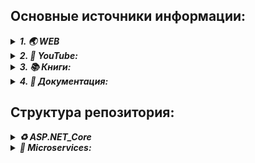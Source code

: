 ## Основные источники информации:

<details> <summary><b><i>1. 🌏 WEB</i></b></summary>
   <ul>
      <details> <summary><b><i> ♻️ ASP.NET Core:</i></b></summary>
         <ul>
            <li>💬<i> ASP.NET Core </i> - https://metanit.com/sharp/aspnet6/</li>
            <li>💬<i> ASP.NET Core MVC </i> - https://metanit.com/sharp/aspnetmvc/</li>
            <li>💬<i> ASP.NET Core Razor Pages </i> - https://metanit.com/sharp/razorpages/ </li>
            <li>💬<i> ASP.NET Core Blazor </i> - https://metanit.com/sharp/blazor/ </li>
         </ul>
      </details>
      <details> <summary><b><i> 🎏 Microservices:</i></b></summary>
         <ul>
            <li>💬<i>Микросервисная архитектура и 10 наиболее важных шаблонов проектирования</i><br />
               https://www.digitrain.ru/articles/169469/
            </li>            
            <li>💬<i>Внедрение и контейнеризация микросервисов с использованием .NET Core 6 и Docker</i><br />
                https://wedx.ru/vnedrenie-i-kontejnerizacziya-mikroservisov-s-ispolzovaniem-net-core-6.html?ysclid=lpknb1uosu15012384
            </li>
            <li>💬<i>Микросервисная архитектура в разрезе</i><br />
                https://proglib.io/p/po-stopam-luchshih-mikroservisnaya-arhitektura-v-razreze-2019-11-07
            </li>
            <li>💬<i>Микросервисы (Microservices)</i> - https://habr.com/ru/articles/249183/</li>
            <li>💬<i>Заблуждения Clean Architecture</i> - https://habr.com/ru/companies/mobileup/articles/335382/</li>
         </ul>
      </details>
      <details> <summary><b><i> ❄️ Kubernetes:</i></b></summary>
         <ul>
            <li> 
               <details> <summary><b><i> 💬 MSDN Learn:</i></b></summary>
                  <ol type="1">
                     <li>https://learn.microsoft.com/ru-ru/training/modules/intro-to-kubernetes/</li>
                     <li>https://learn.microsoft.com/ru-ru/training/modules/dotnet-deploy-microservices-kubernetes/</li>
                     <li>https://learn.microsoft.com/ru-ru/training/modules/intro-to-azure-kubernetes-service/</li>
                     <li>https://learn.microsoft.com/ru-ru/training/paths/develop-deploy-applications-kubernetes/</li>
                     <li>https://learn.microsoft.com/ru-ru/training/paths/manage-virtualization-containers-hybrid-environment/</li>
                  </ol>
               </details>
            </li>
         </ul>
      </details>
   </ul>  
</details>

<details> <summary><b><i>2. 🎥 YouTube:</i></b></summary>
   <ul>
      <details> <summary><b><i> ♻️ ASP.NET Core:</i></b></summary>
         <ul>
            <li> --------------------------- RU Tutorials --------------------------------</li>
            <li> 🔗 Семен Алексеев - https://www.youtube.com/@alekseev74/playlists</li>
            <li> 🔗 Просто программист - https://www.youtube.com/@RadmirT/playlists</li>
            <li> 🔗 Cleannetcode - https://www.youtube.com/@Cleannetcode/playlists</li>
            <li> 🔗 Програмысли - https://www.youtube.com/@Dev-lessons</li>
            <li> 🔗 АйтишныйДомосед - https://www.youtube.com/@ITHomester/playlists</li>
            <li> --------------------------- EN Tutorials --------------------------------</li>
            <li> 🔗 Teddy Smith - https://www.youtube.com/@TeddySmithDev</li>
            <li> 🔗 Les Jackson - https://www.youtube.com/@binarythistle</li>
         </ul>
      </details>
      <details> <summary><b><i> 🎏 Microservices:</i></b></summary>
         <ul>
            <li> --------------------------- RU Tutorials --------------------------------</li>
            <li> 🔗 Микросервисы на C# - https://www.youtube.com/watch?v=HHQbRDX7g8k</li>  
            <li> 🔗 Всё про Микросервисы - https://www.youtube.com/@SergeiCalabonga</li>  
            <li> 🔗 Excalib «Чистая архитектура ASP.NET Core 7» - https://www.youtube.com/watch?v=UPZ8pcOdnUI</li>
            <li> 🔗 DotNetRu «Простая архитектура» - https://www.youtube.com/watch?v=FfT45ZEoxJ8</li>
            <li> 🔗 DotNetRu «Чистая архитектура» - https://www.youtube.com/watch?v=13OfxIRBsO4</li>
            <li> 🔗 Микросервисы или SOA? - https://www.youtube.com/@mahayogin</li>
            <li> 🔗 Архитектура ПО - https://www.youtube.com/@UlbiTV/playlists</li>
            <li> --------------------------- EN Tutorials --------------------------------</li>
            <li> 🔗 Microservices - https://www.youtube.com/@DotNetCoreCentral/playlists</li>
         </ul>
      </details>
      <details> <summary><b><i> ❄️ Kubernetes:</i></b></summary>
         <ul>
            <li> 🔗 Введение в Kubernetes на примере Minikube - https://www.youtube.com/watch?v=sLQefhPfwWE</li>
            <li> 🔗 Kubernetes - оркестровщик микросервисов - https://www.youtube.com/watch?v=yI37GPp06uc</li>
            <li> 🔗 Артур Крюков "Kubernetes" - https://www.youtube.com/@OldPythonKAA/playlists</li>
            <li> 🔗 Docker с 0 до 100% - https://www.youtube.com/watch?v=O8N1lvkIjig&t=5709s</li>
            <li> 🔗 Docker И Python - https://www.youtube.com/watch?v=eAXjeh5MRVU</li>
            <li> 🔗 Просто о контенеризации. Docker - https://www.youtube.com/watch?v=Sa7uOGczoHc</li>
         </ul>
      </details>
   </ul>  
</details>

<details> <summary><b><i>3. 📚 Книги:</i></b></summary>
   <ul>
      <details> <summary><b><i> ♻️ ASP.NET Core:</i></b></summary>
         <ul>
            <li>📖 Эндрю Лок - "ASP.NET Core в действии"</li>
            <li>📖 Адам Фримен - "ASP.NET Core MVC 2 '7-е издание'"</li>
         </ul>
      </details>
      <details> <summary><b><i> 🎏 Microservices:</i></b></summary>
         <ul>
            <li> 📖 Кристиан Хорсдал - "Микросервисы на платформе.NET"</li>
         </ul>
      </details>
      <details> <summary><b><i> ❄️ Kubernetes:</i></b></summary>
         <ul>
            <li> 📖 .... - .....</li>
         </ul>
      </details>
   </ul>  
</details>
<details> <summary><b><i>4. 📑 Документация:</i></b></summary>
   <ul>
      <details> <summary><b><i> ♻️ ASP.NET Core:</i></b></summary>
         <ul>
            <li>🔎 MSDN: https://learn.microsoft.com/ru-ru/aspnet/core/?view=aspnetcore-7.0</li>
         </ul>
      </details>
      <details> <summary><b><i> 🎏 Microservices:</i></b></summary>
         <ul>
            <li> 🔎 MSDN: https://learn.microsoft.com/ru-ru/dotnet/architecture/microservices/</li>
         </ul>
      </details>
      <details> <summary><b><i> ❄️ Kubernetes:</i></b></summary>
         <ul>
            <li>🔎 Kubernetes: https://kubernetes.io/docs/home/</li>
            <li>🔎 Podman: https://podman.io/docs</li>
         </ul>
      </details>
   </ul> 
</details>


## Структура репозитория:
<details>
   <summary><b><i> ♻️ ASP.NET_Core</i></b></summary>
   
   * *[MVC/METANIT_Tutorial](ASP.NET_Core/MVC/01_METANIT_Tutorial/Description.md) - Учебные проекты по туториалу METANIT.COM/ASP.NET Core*
   * *[Razor/METANIT_RazorTutorial](ASP.NET_Core/Razor/01_METANIT_RazorTutorial/Description.md) - Учебные проекты по туториалу METANIT.COM/ASP.NET Core Razor Pages*
   * *[MVC/METANIT_MVCTutorial](ASP.NET_Core/MVC/02_METANIT_MVCTutorial/Description.md) - Учебные проекты по туториалу METANIT.COM/ASP.NET Core MVC*
   * *[Blazor/METANIT_BlazorTutorial](ASP.NET_Core/Blazor/01_METANIT_BlazorTutorial/Description.md) - Учебные проекты по туториалу METANIT.COM/ASP.NET Blazor*
   * *[MVC/03_CompanySite](ASP.NET_Core/MVC/03_CompanySite/) - "Создание сайта" по серии уроков https://www.youtube.com/@alekseev74/playlists*
   * *[MVC/04_SimpleWebSite](ASP.NET_Core/MVC/04_SimpleWebSite/) - "Форма сайта" по серии уроков https://www.youtube.com/watch?v=xNLhFNxYAWQ*
   * *[WebAPI](ASP.NET_Core/WebAPI/) - по серии уроков "Web Api" https://www.youtube.com/@PlatinumTechTalks/playlists*
   * *[MVC/05_RunGroopApplication](ASP.NET_Core/MVC/05_RunGroopApplication) - Веб-приложение для бега https://www.youtube.com/@TeddySmithDev* <br>
      _По серии уроков из плейлиста "ASP.NET Core MVC 2022 .NET 6"_
   * *[MVC/06_CoreCollection](ASP.NET_Core/MVC/06_CoreCollection) - по серии "Asp.Net Core Tutorial" https://www.youtube.com/@CodAffection* <br>
      _Набор проектов по работе с .Net Core, основные концепции_
   *
</details>

<details> 
   <summary><b><i> 🎏 Microservices:</i></b></summary>

   * _Search courses_

</details>







